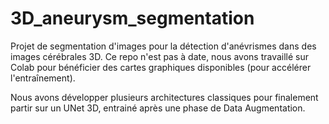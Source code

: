 # 3D_aneurysm_segmentation

Projet de segmentation d'images pour la détection d'anévrismes dans des images cérébrales 3D. 
Ce repo n'est pas à date, nous avons travaillé sur Colab pour bénéficier des cartes graphiques disponibles (pour accélérer l'entraînement).

Nous avons développer plusieurs architectures classiques pour finalement partir sur un UNet 3D, entrainé après une phase de Data Augmentation.